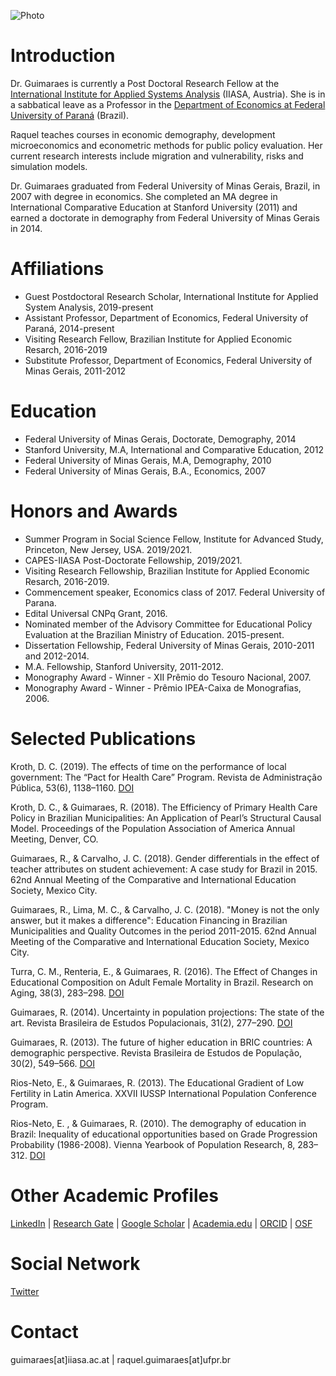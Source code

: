 <!-- Global site tag (gtag.js) - Google Analytics -->
<script async src="https://www.googletagmanager.com/gtag/js?id=UA-61866064-2"></script>
<script>
  window.dataLayer = window.dataLayer || [];
  function gtag(){dataLayer.push(arguments);}
  gtag('js', new Date());
  gtag('config', 'UA-61866064-2');
</script>

![Photo](https://user-images.githubusercontent.com/10067360/72031868-16f32600-328e-11ea-8784-da63c0dda138.JPG?style=centerme)

<h1  id="introduction">Introduction</h1>

Dr. Guimaraes is currently a Post Doctoral Research Fellow at the [International Institute for Applied Systems Analysis](https://www.iiasa.ac.at/) (IIASA, Austria). She is in a sabbatical leave as a Professor in the [Department of Economics at Federal University of Paraná](http://www.sociaisaplicadas.ufpr.br/portal/depecon/) (Brazil).

Raquel teaches courses in economic demography, development microeconomics and econometric methods for public policy evaluation. Her current research interests include migration and vulnerability, risks and simulation models. 

Dr. Guimaraes graduated from Federal University of Minas Gerais, Brazil, in 2007 with degree in economics. She completed an MA degree in International Comparative Education at Stanford University (2011) and earned a doctorate in demography from Federal University of Minas Gerais in 2014. 

<h1  id="affiliations">Affiliations</h1>

- Guest Postdoctoral Research Scholar, International Institute for Applied System Analysis, 2019-present
- Assistant Professor, Department of Economics, Federal University of Paraná, 2014-present
- Visiting Research Fellow, Brazilian Institute for Applied Economic Resarch, 2016-2019
- Substitute Professor, Department of Economics, Federal University of Minas Gerais, 2011-2012

<h1  id="education">Education</h1>

- Federal University of Minas Gerais, Doctorate, Demography, 2014
- Stanford University, M.A, International and Comparative Education, 2012
- Federal University of Minas Gerais, M.A, Demography, 2010
- Federal University of Minas Gerais, B.A., Economics, 2007

<h1  id="honors-awards">Honors and Awards</h1>

- Summer Program in Social Science Fellow, Institute for Advanced Study, Princeton, New Jersey, USA. 2019/2021.
- CAPES-IIASA Post-Doctorate Fellowship, 2019/2021.
- Visiting Research Fellowship, Brazilian Institute for Applied Economic Resarch, 2016-2019.
- Commencement speaker, Economics class of 2017. Federal University of Parana.
- Edital Universal CNPq Grant, 2016.
- Nominated member of the Advisory Committee for Educational Policy Evaluation at the Brazilian Ministry of Education. 2015-present.
- Dissertation Fellowship, Federal University of Minas Gerais, 2010-2011 and 2012-2014.
- M.A. Fellowship, Stanford University, 2011-2012.
- Monography Award - Winner - XII Prêmio do Tesouro Nacional, 2007.
- Monography Award - Winner -  Prêmio IPEA-Caixa de Monografias, 2006.

<h1  id="selected-publications">Selected Publications</h1>

Kroth, D. C. (2019). The effects of time on the performance of local government: The “Pact for Health Care” Program. Revista de Administração Pública, 53(6), 1138–1160. [DOI](http://dx.doi.org/10.1590/0034-761220180440x)

Kroth, D. C., & Guimaraes, R. (2018). The Efficiency of Primary Health Care Policy in Brazilian Municipalities: An Application of Pearl’s Structural Causal Model. Proceedings of the Population Association of America Annual Meeting, Denver, CO.

Guimaraes, R., & Carvalho, J. C. (2018). Gender differentials in the effect of teacher attributes on student achievement: A case study for Brazil in 2015. 62nd Annual Meeting of the Comparative and International Education Society, Mexico City.

Guimaraes, R., Lima, M. C., & Carvalho, J. C. (2018). "Money is not the only answer, but it makes a difference": Education Financing in Brazilian Municipalities and Quality Outcomes in the period 2011-2015. 62nd Annual Meeting of the Comparative and International Education Society, Mexico City.

Turra, C. M., Renteria, E., & Guimaraes, R. (2016). The Effect of Changes in Educational Composition on Adult Female Mortality in Brazil. Research on Aging, 38(3), 283–298. [DOI](https://doi.org/10.1177/0164027515620245)

Guimaraes, R. (2014). Uncertainty in population projections: The state of the art. Revista Brasileira de Estudos Populacionais, 31(2), 277–290. [DOI](http://dx.doi.org/10.1590/S0102-30982014000200003)

Guimaraes, R. (2013). The future of higher education in BRIC countries: A demographic perspective. Revista Brasileira de Estudos de População, 30(2), 549–566. [DOI](http://dx.doi.org/10.1590/S0102-30982013000200011)

Rios-Neto, E., & Guimaraes, R. (2013). The Educational Gradient of Low Fertility in Latin America. XXVII IUSSP International Population Conference Program.

Rios-Neto, E. , & Guimaraes, R. (2010). The demography of education in Brazil: Inequality of educational opportunities based on Grade Progression Probability (1986-2008). Vienna Yearbook of Population Research, 8, 283–312. [DOI](http://dx.doi.org/10.1553/populationyearbook2010s283)


<h1  id="other-profiles">Other Academic Profiles</h1>

[LinkedIn](https://www.linkedin.com/in/raquelrguima/) | 
[Research Gate](https://www.researchgate.net/profile/Raquel_Guimaraes5) | 
[Google Scholar](https://scholar.google.com/citations?user=4vTBbLYAAAAJ) | 
[Academia.edu](https://ufpr.academia.edu/raquelrguima) | 
[ORCID](https://orcid.org/0000-0003-1754-9238) | 
[OSF](osf.io/dzk93)

<h1  id="social-network">Social Network</h1>

[Twitter](https://twitter.com/raquelrguima)

<h1  id="contact">Contact</h1>

guimaraes[at]iiasa.ac.at | 
raquel.guimaraes[at]ufpr.br